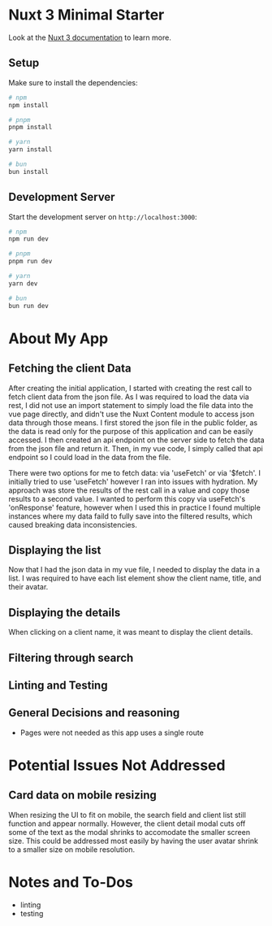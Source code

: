 # Nuxt 3 Minimal Starter

Look at the [Nuxt 3 documentation](https://nuxt.com/docs/getting-started/introduction) to learn more.

## Setup

Make sure to install the dependencies:

```bash
# npm
npm install

# pnpm
pnpm install

# yarn
yarn install

# bun
bun install
```

## Development Server

Start the development server on `http://localhost:3000`:

```bash
# npm
npm run dev

# pnpm
pnpm run dev

# yarn
yarn dev

# bun
bun run dev
```

# About My App

## Fetching the client Data
After creating the initial application, I started with creating the rest call to fetch client data from the json file. As I was required to load the data via rest, I did not use an import statement to simply load the file data into the vue page directly, and didn't use the Nuxt Content module to access json data through those means.
I first stored the json file in the public folder, as the data is read only for the purpose of this application and can be easily accessed. I then created an api endpoint on the server side to fetch the data from the json file and return it. Then, in my vue code, I simply called that api endpoint so I could load in the data from the file.

There were two options for me to fetch data: via 'useFetch' or via '$fetch'. I initially tried to use 'useFetch' however I ran into issues with hydration. My approach was store the results of the rest call in a value and copy those results to a second value. I wanted to perform this copy via useFetch's 'onResponse' feature, however when I used this in practice I found multiple instances where my data faild to fully save into the filtered results, which caused breaking data inconsistencies.

## Displaying the list
Now that I had the json data in my vue file, I needed to display the data in a list. I was required to have each list element show the client name, title, and their avatar.

## Displaying the details
When clicking on a client name, it was meant to display the client details.
## Filtering through search
## Linting and Testing
## General Decisions and reasoning
- Pages were not needed as this app uses a single route

# Potential Issues Not Addressed
## Card data on mobile resizing
When resizing the UI to fit on mobile, the search field and client list still function and appear normally. However, the client detail modal cuts off some of the text as the modal shrinks to accomodate the smaller screen size. This could be addressed most easily by having the user avatar shrink to a smaller size on mobile resolution.

# Notes and To-Dos
- linting
- testing